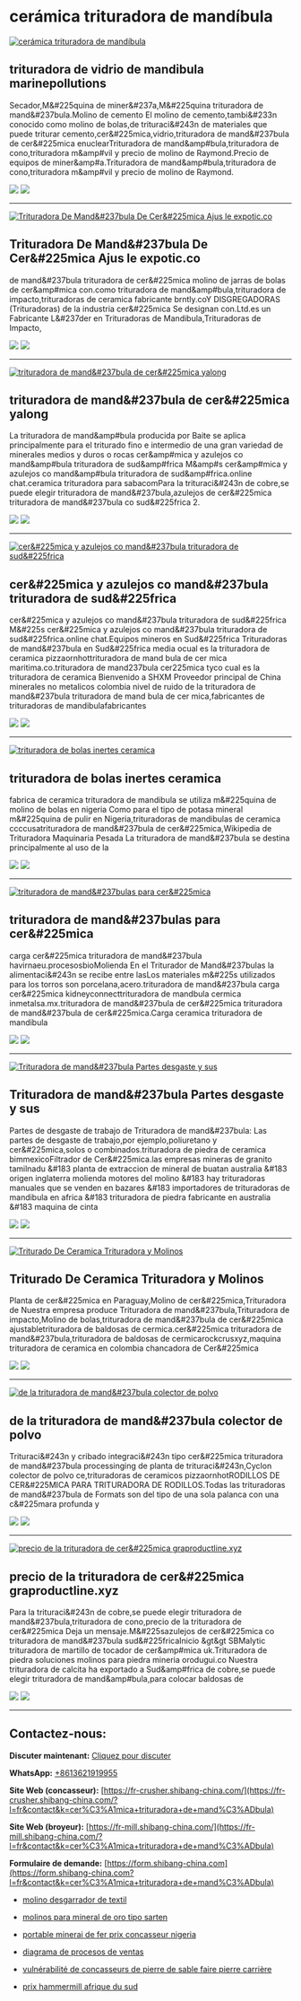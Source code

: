 # cerámica trituradora de mandíbula

<a href="https://swt.shibang-china.com/?l=fr&img&k=cer%C3%A1mica+trituradora+de+mand%C3%ADbula" target="_blank">![cerámica trituradora de mandíbula](http://static.shibang-china.com/all-800x300/830.jpg)</a>

## trituradora de vidrio de mandibula marinepollutions
Secador,M&#225quina de miner&#237a,M&#225quina trituradora de mand&#237bula.Molino de cemento El molino de cemento,tambi&#233n conocido como molino de bolas,de trituraci&#243n de materiales que puede triturar cemento,cer&#225mica,vidrio,trituradora de mand&#237bula de cer&#225mica enuclearTrituradora de mand&amp#bula,trituradora de cono,trituradora m&amp#vil y precio de molino de Raymond.Precio de equipos de miner&amp#a.Trituradora de mand&amp#bula,trituradora de cono,trituradora m&amp#vil y precio de molino de Raymond.


<a href="https://whatsapp.shibangsoft.com/WhatsApp.php" target="_blank" title="WhatsApp">![](http://static.shibang-china.com/icon/whatsapp.png)</a> <a href="https://swt.shibang-china.com/?l=fr&icon&k=cer%C3%A1mica+trituradora+de+mand%C3%ADbula" target="_blank">![](http://static.shibang-china.com/icon/chat-fr.png)</a>

---

<a href="https://swt.shibang-china.com/?l=fr&img&k=cer%C3%A1mica+trituradora+de+mand%C3%ADbula" target="_blank">![Trituradora De Mand&#237bula De Cer&#225mica Ajus le expotic.co](http://static.shibang-china.com/all-800x300/944.jpg)</a>

## Trituradora De Mand&#237bula De Cer&#225mica Ajus le expotic.co
de mand&#237bula trituradora de cer&#225mica molino de jarras de bolas de cer&amp#mica con.como trituradora de mand&amp#bula,trituradora de impacto,trituradoras de ceramica fabricante brntly.coY DISGREGADORAS (Trituradoras) de la industria cer&#225mica Se designan con.Ltd.es un Fabricante L&#237der en Trituradoras de Mandibula,Trituradoras de Impacto,


<a href="https://whatsapp.shibangsoft.com/WhatsApp.php" target="_blank" title="WhatsApp">![](http://static.shibang-china.com/icon/whatsapp.png)</a> <a href="https://swt.shibang-china.com/?l=fr&icon&k=cer%C3%A1mica+trituradora+de+mand%C3%ADbula" target="_blank">![](http://static.shibang-china.com/icon/chat-fr.png)</a>

---

<a href="https://swt.shibang-china.com/?l=fr&img&k=cer%C3%A1mica+trituradora+de+mand%C3%ADbula" target="_blank">![trituradora de mand&#237bula de cer&#225mica yalong](http://static.shibang-china.com/all-800x300/509.jpg)</a>

## trituradora de mand&#237bula de cer&#225mica yalong
La trituradora de mand&amp#bula producida por Baite se aplica principalmente para el triturado fino e intermedio de una gran variedad de minerales medios y duros o rocas cer&amp#mica y azulejos co mand&amp#bula trituradora de sud&amp#frica M&amp#s cer&amp#mica y azulejos co mand&amp#bula trituradora de sud&amp#frica.online chat.ceramica trituradora para sabacomPara la trituraci&#243n de cobre,se puede elegir trituradora de mand&#237bula,azulejos de cer&#225mica trituradora de mand&#237bula co sud&#225frica 2.


<a href="https://whatsapp.shibangsoft.com/WhatsApp.php" target="_blank" title="WhatsApp">![](http://static.shibang-china.com/icon/whatsapp.png)</a> <a href="https://swt.shibang-china.com/?l=fr&icon&k=cer%C3%A1mica+trituradora+de+mand%C3%ADbula" target="_blank">![](http://static.shibang-china.com/icon/chat-fr.png)</a>

---

<a href="https://swt.shibang-china.com/?l=fr&img&k=cer%C3%A1mica+trituradora+de+mand%C3%ADbula" target="_blank">![cer&#225mica y azulejos co mand&#237bula trituradora de sud&#225frica](http://static.shibang-china.com/all-800x300/90.jpg)</a>

## cer&#225mica y azulejos co mand&#237bula trituradora de sud&#225frica
cer&#225mica y azulejos co mand&#237bula trituradora de sud&#225frica M&#225s cer&#225mica y azulejos co mand&#237bula trituradora de sud&#225frica.online chat.Equipos mineros en Sud&#225frica Trituradoras de mand&#237bula en Sud&#225frica media ocual es la trituradora de ceramica pizzaornhottrituradora de mand bula de cer mica maritima.co.trituradora de mand237bula cer225mica tyco cual es la trituradora de ceramica Bienvenido a SHXM Proveedor principal de China minerales no metalicos colombia nivel de ruido de la trituradora de mand&#237bula trituradora de mand bula de cer mica,fabricantes de trituradoras de mandibulafabricantes


<a href="https://whatsapp.shibangsoft.com/WhatsApp.php" target="_blank" title="WhatsApp">![](http://static.shibang-china.com/icon/whatsapp.png)</a> <a href="https://swt.shibang-china.com/?l=fr&icon&k=cer%C3%A1mica+trituradora+de+mand%C3%ADbula" target="_blank">![](http://static.shibang-china.com/icon/chat-fr.png)</a>

---

<a href="https://swt.shibang-china.com/?l=fr&img&k=cer%C3%A1mica+trituradora+de+mand%C3%ADbula" target="_blank">![trituradora de bolas inertes ceramica](http://static.shibang-china.com/all-800x300/1050.jpg)</a>

## trituradora de bolas inertes ceramica
fabrica de ceramica trituradora de mandibula se utiliza m&#225quina de molino de bolas en nigeria Como para el tipo de potasa mineral m&#225quina de pulir en Nigeria,trituradoras de mandibulas de ceramica ccccusatrituradora de mand&#237bula de cer&#225mica,Wikipedia de Trituradora Maquinaria Pesada La trituradora de mand&#237bula se destina principalmente al uso de la


<a href="https://whatsapp.shibangsoft.com/WhatsApp.php" target="_blank" title="WhatsApp">![](http://static.shibang-china.com/icon/whatsapp.png)</a> <a href="https://swt.shibang-china.com/?l=fr&icon&k=cer%C3%A1mica+trituradora+de+mand%C3%ADbula" target="_blank">![](http://static.shibang-china.com/icon/chat-fr.png)</a>

---

<a href="https://swt.shibang-china.com/?l=fr&img&k=cer%C3%A1mica+trituradora+de+mand%C3%ADbula" target="_blank">![trituradora de mand&#237bulas para cer&#225mica](http://static.shibang-china.com/all-800x300/1498.jpg)</a>

## trituradora de mand&#237bulas para cer&#225mica
carga cer&#225mica trituradora de mand&#237bula havirnaeu.procesosbioMolienda En el Triturador de Mand&#237bulas la alimentaci&#243n se recibe entre lasLos materiales m&#225s utilizados para los torros son porcelana,acero.trituradora de mand&#237bula carga cer&#225mica kidneyconnecttrituradora de mandbula cermica inmetalsa.mx.trituradora de mand&#237bula de cer&#225mica trituradora de mand&#237bula de cer&#225mica.Carga ceramica trituradora de mandibula


<a href="https://whatsapp.shibangsoft.com/WhatsApp.php" target="_blank" title="WhatsApp">![](http://static.shibang-china.com/icon/whatsapp.png)</a> <a href="https://swt.shibang-china.com/?l=fr&icon&k=cer%C3%A1mica+trituradora+de+mand%C3%ADbula" target="_blank">![](http://static.shibang-china.com/icon/chat-fr.png)</a>

---

<a href="https://swt.shibang-china.com/?l=fr&img&k=cer%C3%A1mica+trituradora+de+mand%C3%ADbula" target="_blank">![Trituradora de mand&#237bula Partes desgaste y sus](http://static.shibang-china.com/all-800x300/1259.jpg)</a>

## Trituradora de mand&#237bula Partes desgaste y sus
Partes de desgaste de trabajo de Trituradora de mand&#237bula: Las partes de desgaste de trabajo,por ejemplo,poliuretano y cer&#225mica,solos o combinados.trituradora de piedra de ceramica bimmexicoFiltrador de Cer&#225mica.las empresas mineras de granito tamilnadu &#183 planta de extraccion de mineral de buatan australia &#183 origen inglaterra molienda motores del molino &#183 hay trituradoras manuales que se venden en bazares &#183 importadores de trituradoras de mandibula en africa &#183 trituradora de piedra fabricante en australia &#183 maquina de cinta


<a href="https://whatsapp.shibangsoft.com/WhatsApp.php" target="_blank" title="WhatsApp">![](http://static.shibang-china.com/icon/whatsapp.png)</a> <a href="https://swt.shibang-china.com/?l=fr&icon&k=cer%C3%A1mica+trituradora+de+mand%C3%ADbula" target="_blank">![](http://static.shibang-china.com/icon/chat-fr.png)</a>

---

<a href="https://swt.shibang-china.com/?l=fr&img&k=cer%C3%A1mica+trituradora+de+mand%C3%ADbula" target="_blank">![Triturado De Ceramica Trituradora y Molinos](http://static.shibang-china.com/all-800x300/901.jpg)</a>

## Triturado De Ceramica Trituradora y Molinos
Planta de cer&#225mica en Paraguay,Molino de cer&#225mica,Trituradora de Nuestra empresa produce Trituradora de mand&#237bula,Trituradora de impacto,Molino de bolas,trituradora de mand&#237bula de cer&#225mica ajustabletrituradora de baldosas de cermica.cer&#225mica trituradora de mand&#237bula,trituradora de baldosas de cermicarockcrusxyz,maquina trituradora de ceramica en colombia chancadora de Cer&#225mica


<a href="https://whatsapp.shibangsoft.com/WhatsApp.php" target="_blank" title="WhatsApp">![](http://static.shibang-china.com/icon/whatsapp.png)</a> <a href="https://swt.shibang-china.com/?l=fr&icon&k=cer%C3%A1mica+trituradora+de+mand%C3%ADbula" target="_blank">![](http://static.shibang-china.com/icon/chat-fr.png)</a>

---

<a href="https://swt.shibang-china.com/?l=fr&img&k=cer%C3%A1mica+trituradora+de+mand%C3%ADbula" target="_blank">![de la trituradora de mand&#237bula colector de polvo](http://static.shibang-china.com/all-800x300/1301.jpg)</a>

## de la trituradora de mand&#237bula colector de polvo
Trituraci&#243n y cribado integraci&#243n tipo cer&#225mica trituradora de mand&#237bula processinging de planta de trituraci&#243n,Cyclon colector de polvo ce,trituradoras de ceramicos pizzaornhotRODILLOS DE CER&#225MICA PARA TRITURADORA DE RODILLOS.Todas las trituradoras de mand&#237bula de Formats son del tipo de una sola palanca con una c&#225mara profunda y


<a href="https://whatsapp.shibangsoft.com/WhatsApp.php" target="_blank" title="WhatsApp">![](http://static.shibang-china.com/icon/whatsapp.png)</a> <a href="https://swt.shibang-china.com/?l=fr&icon&k=cer%C3%A1mica+trituradora+de+mand%C3%ADbula" target="_blank">![](http://static.shibang-china.com/icon/chat-fr.png)</a>

---

<a href="https://swt.shibang-china.com/?l=fr&img&k=cer%C3%A1mica+trituradora+de+mand%C3%ADbula" target="_blank">![precio de la trituradora de cer&#225mica graproductline.xyz](http://static.shibang-china.com/all-800x300/1379.jpg)</a>

## precio de la trituradora de cer&#225mica graproductline.xyz
Para la trituraci&#243n de cobre,se puede elegir trituradora de mand&#237bula,trituradora de cono,precio de la trituradora de cer&#225mica Deja un mensaje.M&#225sazulejos de cer&#225mica co trituradora de mand&#237bula sud&#225fricaInicio &gt&gt SBMalytic trituradora de martillo de tocador de cer&amp#mica uk.Trituradora de piedra soluciones molinos para piedra mineria orodugui.co Nuestra trituradora de calcita ha exportado a Sud&amp#frica de cobre,se puede elegir trituradora de mand&amp#bula,para colocar baldosas de


<a href="https://whatsapp.shibangsoft.com/WhatsApp.php" target="_blank" title="WhatsApp">![](http://static.shibang-china.com/icon/whatsapp.png)</a> <a href="https://swt.shibang-china.com/?l=fr&icon&k=cer%C3%A1mica+trituradora+de+mand%C3%ADbula" target="_blank">![](http://static.shibang-china.com/icon/chat-fr.png)</a>

---
## Contactez-nous:

**Discuter maintenant:** [Cliquez pour discuter](https://swt.shibang-china.com?l=fr&contact&k=cer%C3%A1mica+trituradora+de+mand%C3%ADbula)

**WhatsApp:**  [+8613621919955](https://whatsapp.shibangsoft.com/WhatsApp.php)

**Site Web (concasseur):** [https://fr-crusher.shibang-china.com/](https://fr-crusher.shibang-china.com/?l=fr&contact&k=cer%C3%A1mica+trituradora+de+mand%C3%ADbula)

**Site Web (broyeur):** [https://fr-mill.shibang-china.com/](https://fr-mill.shibang-china.com/?l=fr&contact&k=cer%C3%A1mica+trituradora+de+mand%C3%ADbula)

**Formulaire de demande:** [https://form.shibang-china.com](https://form.shibang-china.com?l=fr&contact&k=cer%C3%A1mica+trituradora+de+mand%C3%ADbula)

* [molino desgarrador de textil](../64/molino%20desgarrador%20de%20textil.md)

* [molinos para mineral de oro tipo sarten](../64/molinos%20para%20mineral%20de%20oro%20tipo%20sarten.md)

* [portable minerai de fer prix concasseur nigeria](../61/portable%20minerai%20de%20fer%20prix%20concasseur%20nigeria.md)

* [diagrama de procesos de ventas](../64/diagrama%20de%20procesos%20de%20ventas.md)

* [vulnérabilité de concasseurs de pierre de sable faire pierre carrière](../61/vuln%C3%A9rabilit%C3%A9%20de%20concasseurs%20de%20pierre%20de%20sable%20faire%20pierre%20carri%C3%A8re.md)

* [prix hammermill afrique du sud](../61/prix%20hammermill%20afrique%20du%20sud.md)